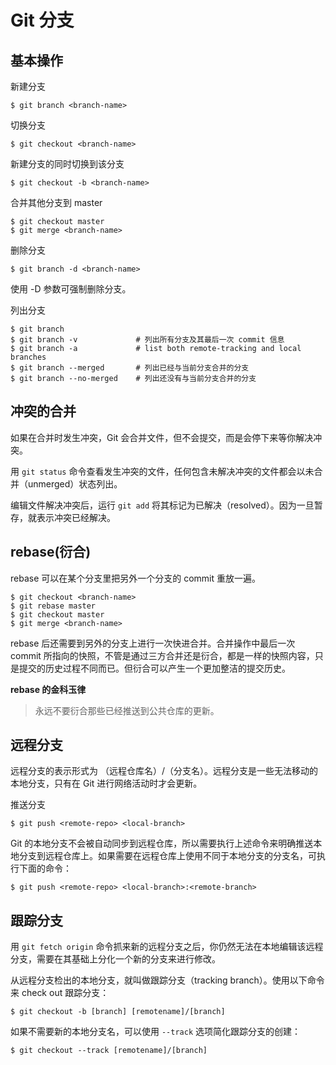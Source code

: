 Git 分支
========

## 基本操作

新建分支

    $ git branch <branch-name>

切换分支

    $ git checkout <branch-name>

新建分支的同时切换到该分支

    $ git checkout -b <branch-name>

合并其他分支到 master

    $ git checkout master
    $ git merge <branch-name>

删除分支

    $ git branch -d <branch-name>

使用 -D 参数可强制删除分支。

列出分支

    $ git branch
    $ git branch -v             # 列出所有分支及其最后一次 commit 信息
    $ git branch -a             # list both remote-tracking and local branches
    $ git branch --merged       # 列出已经与当前分支合并的分支
    $ git branch --no-merged    # 列出还没有与当前分支合并的分支

## 冲突的合并

如果在合并时发生冲突，Git 会合并文件，但不会提交，而是会停下来等你解决冲突。

用 `git status` 命令查看发生冲突的文件，任何包含未解决冲突的文件都会以未合并（unmerged）状态列出。

编辑文件解决冲突后，运行 `git add` 将其标记为已解决（resolved）。因为一旦暂存，就表示冲突已经解决。

## rebase(衍合)

rebase 可以在某个分支里把另外一个分支的 commit 重放一遍。

    $ git checkout <branch-name>
    $ git rebase master
    $ git checkout master
    $ git merge <branch-name>

rebase 后还需要到另外的分支上进行一次快进合并。合并操作中最后一次 commit 所指向的快照，不管是通过三方合并还是衍合，都是一样的快照内容，只是提交的历史过程不同而已。但衍合可以产生一个更加整洁的提交历史。

**rebase 的金科玉律**

> 永远不要衍合那些已经推送到公共仓库的更新。

## 远程分支

远程分支的表示形式为 （远程仓库名）/（分支名）。远程分支是一些无法移动的本地分支，只有在 Git 进行网络活动时才会更新。

推送分支

    $ git push <remote-repo> <local-branch>

Git 的本地分支不会被自动同步到远程仓库，所以需要执行上述命令来明确推送本地分支到远程仓库上。如果需要在远程仓库上使用不同于本地分支的分支名，可执行下面的命令：

    $ git push <remote-repo> <local-branch>:<remote-branch>

## 跟踪分支

用 `git fetch origin` 命令抓来新的远程分支之后，你仍然无法在本地编辑该远程分支，需要在其基础上分化一个新的分支来进行修改。

从远程分支检出的本地分支，就叫做跟踪分支（tracking branch）。使用以下命令来 check out 跟踪分支：

    $ git checkout -b [branch] [remotename]/[branch]

如果不需要新的本地分支名，可以使用 `--track` 选项简化跟踪分支的创建：

    $ git checkout --track [remotename]/[branch]
